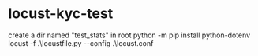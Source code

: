 # locust-kyc-test

create a dir named "test_stats" in root
python -m pip install python-dotenv
locust -f .\locustfile.py --config .\locust.conf